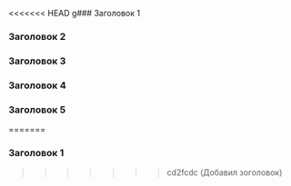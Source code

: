 <<<<<<< HEAD
g### Заголовок 1
### Заголовок 2
### Заголовок 3
### Заголовок 4
### Заголовок 5
=======
### Заголовок 1
>>>>>>> cd2fcdc (Добавил зоголовок)
